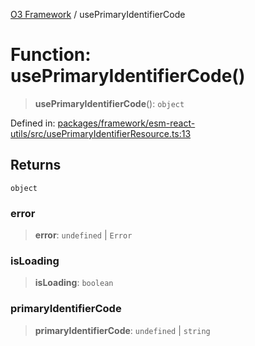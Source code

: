 [O3 Framework](../API.md) / usePrimaryIdentifierCode

# Function: usePrimaryIdentifierCode()

> **usePrimaryIdentifierCode**(): `object`

Defined in: [packages/framework/esm-react-utils/src/usePrimaryIdentifierResource.ts:13](https://github.com/openmrs/openmrs-esm-core/blob/18d2874f03a33a6ab8295af0e87ac97fdd150718/packages/framework/esm-react-utils/src/usePrimaryIdentifierResource.ts#L13)

## Returns

`object`

### error

> **error**: `undefined` \| `Error`

### isLoading

> **isLoading**: `boolean`

### primaryIdentifierCode

> **primaryIdentifierCode**: `undefined` \| `string`
